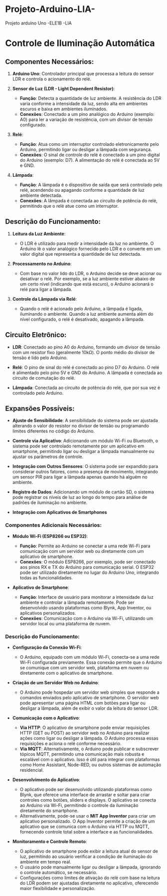 # Projeto-Arduino-LIA-
Projeto arduino Uno -ELE1B -LIA
# Controle de Iluminação Automática

## Componentes Necessários:

1. **Arduino Uno**: Controlador principal que processa a leitura do sensor LDR e controla o acionamento do relé.
   
2. **Sensor de Luz (LDR - Light Dependent Resistor)**:
   - **Função**: Detecta a quantidade de luz ambiente. A resistência do LDR varia conforme a intensidade da luz, sendo alta em ambientes escuros e baixa em ambientes iluminados.
   - **Conexões**: Conectado a um pino analógico do Arduino (exemplo: A0) para ler a variação de resistência, com um divisor de tensão configurado.

3. **Relé**:
   - **Função**: Atua como um interruptor controlado eletronicamente pelo Arduino, permitindo ligar ou desligar a lâmpada com segurança.
   - **Conexões**: O sinal de controle do relé é conectado a um pino digital do Arduino (exemplo: D7). A alimentação do relé é conectada ao 5V e GND.

4. **Lâmpada**:
   - **Função**: A lâmpada é o dispositivo de saída que será controlado pelo relé, acendendo ou apagando conforme a quantidade de luz ambiente detectada.
   - **Conexões**: A lâmpada é conectada ao circuito de potência do relé, permitindo que o relé atue como um interruptor.

## Descrição do Funcionamento:

1. **Leitura da Luz Ambiente**:
   - O LDR é utilizado para medir a intensidade da luz no ambiente. O Arduino lê o valor analógico fornecido pelo LDR e o converte em um valor digital que representa a quantidade de luz detectada.

2. **Processamento no Arduino**:
   - Com base no valor lido do LDR, o Arduino decide se deve acionar ou desativar o relé. Por exemplo, se a luz ambiente estiver abaixo de um certo nível (indicando que está escuro), o Arduino acionará o relé para ligar a lâmpada.

3. **Controle da Lâmpada via Relé**:
   - Quando o relé é acionado pelo Arduino, a lâmpada é ligada, iluminando o ambiente. Quando a luz ambiente aumenta além do nível configurado, o relé é desativado, apagando a lâmpada.

## Circuito Eletrônico:

- **LDR**: Conectado ao pino A0 do Arduino, formando um divisor de tensão com um resistor fixo (geralmente 10kΩ). O ponto médio do divisor de tensão é lido pelo Arduino.

- **Relé**: O pino de sinal do relé é conectado ao pino D7 do Arduino. O relé é alimentado pelo pino 5V e GND do Arduino. A lâmpada é conectada ao circuito de comutação do relé.

- **Lâmpada**: Conectada ao circuito de potência do relé, que por sua vez é controlado pelo Arduino.

## Expansões Possíveis:

- **Ajuste de Sensibilidade**: A sensibilidade do sistema pode ser ajustada alterando o valor do resistor no divisor de tensão ou programando limites diferentes no código do Arduino.

- **Controle via Aplicativo**: Adicionando um módulo Wi-Fi ou Bluetooth, o sistema pode ser controlado remotamente por um aplicativo em smartphone, permitindo ligar ou desligar a lâmpada manualmente ou ajustar os parâmetros de controle.

- **Integração com Outros Sensores**: O sistema pode ser expandido para considerar outros fatores, como a presença de movimento, integrando um sensor PIR para ligar a lâmpada apenas quando há alguém no ambiente.

- **Registro de Dados**: Adicionando um módulo de cartão SD, o sistema pode registrar os níveis de luz ao longo do tempo para análise de padrões de iluminação no ambiente.

- **Integração com Aplicativos de Smartphones** 

### Componentes Adicionais Necessários:

- **Módulo Wi-Fi (ESP8266 ou ESP32)**:
  - **Função**: Permite ao Arduino se conectar a uma rede Wi-Fi para comunicação com um servidor web ou diretamente com um aplicativo de smartphone.
  - **Conexões**: O módulo ESP8266, por exemplo, pode ser conectado aos pinos RX e TX do Arduino para comunicação serial. O ESP32 pode ser utilizado diretamente no lugar do Arduino Uno, integrando todas as funcionalidades.

- **Aplicativo de Smartphone**:
  - **Função**: Interface de usuário para monitorar a intensidade da luz ambiente e controlar a lâmpada remotamente. Pode ser desenvolvido usando plataformas como Blynk, App Inventor, ou aplicativos personalizados.
  - **Conexões**: Comunicação com o Arduino via Wi-Fi, utilizando um servidor local ou uma plataforma de nuvem.

### Descrição do Funcionamento:

- **Configuração da Conexão Wi-Fi**:
  - O Arduino, equipado com um módulo Wi-Fi, conecta-se a uma rede Wi-Fi configurada previamente. Essa conexão permite que o Arduino se comunique com um servidor web, plataforma em nuvem ou diretamente com o aplicativo de smartphone.

- **Criação de um Servidor Web no Arduino**:
  - O Arduino pode hospedar um servidor web simples que responde a comandos enviados pelo aplicativo de smartphone. O servidor web pode apresentar uma página HTML com botões para ligar ou desligar a lâmpada, além de exibir o valor da leitura do sensor LDR.

- **Comunicação com o Aplicativo**:
  - **Via HTTP**: O aplicativo de smartphone pode enviar requisições HTTP (GET ou POST) ao servidor web no Arduino para realizar ações como ligar ou desligar a lâmpada. O Arduino processa essas requisições e aciona o relé conforme necessário.
  - **Via MQTT**: Alternativamente, o Arduino pode publicar e subscrever tópicos MQTT, permitindo uma comunicação mais robusta e escalável com o aplicativo. Isso é útil para integrar com plataformas como Home Assistant, Node-RED, ou outros sistemas de automação residencial.

- **Desenvolvimento do Aplicativo**:
  - O aplicativo pode ser desenvolvido utilizando plataformas como Blynk, que oferece uma interface de arrastar e soltar para criar controles como botões, sliders e displays. O aplicativo se conecta ao Arduino via Wi-Fi, permitindo o controle da iluminação diretamente do smartphone.
  - Alternativamente, pode-se usar o **MIT App Inventor** para criar um aplicativo personalizado. O App Inventor permite a criação de um aplicativo que se comunica com o Arduino via HTTP ou MQTT, fornecendo controle total sobre a interface e as funcionalidades.

- **Monitoramento e Controle Remoto**:
  - O aplicativo de smartphone pode exibir a leitura atual do sensor de luz, permitindo ao usuário verificar a condição de iluminação do ambiente em tempo real.
  - O usuário pode manualmente ligar ou desligar a lâmpada, ignorando o controle automático, se necessário.
  - Configurações como limites de ativação do relé com base na leitura do LDR podem ser ajustadas diretamente no aplicativo, oferecendo maior flexibilidade e personalização.
